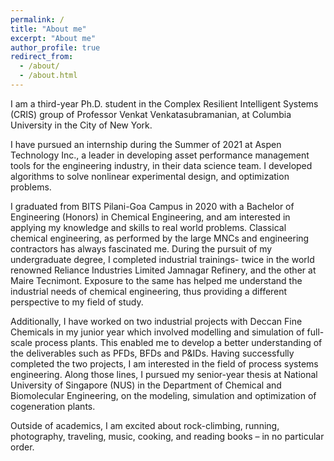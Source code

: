 ```yaml
---
permalink: /
title: "About me"
excerpt: "About me"
author_profile: true
redirect_from:
  - /about/
  - /about.html
---
```


I am a third-year Ph.D. student in the Complex Resilient Intelligent Systems (CRIS) group of Professor Venkat Venkatasubramanian, at Columbia University in the City of New York. 

I have pursued an internship during the Summer of 2021 at Aspen Technology Inc., a leader in developing asset performance management tools for the engineering industry, in their data science team. I developed algorithms to solve nonlinear experimental design, and optimization problems.

I graduated from BITS Pilani-Goa Campus in 2020 with a Bachelor of Engineering (Honors) in Chemical Engineering, and am interested in applying my knowledge and skills to real world problems. Classical chemical engineering, as performed by the large MNCs and engineering contractors has always fascinated me. During the pursuit of my undergraduate degree, I completed industrial trainings- twice in the world renowned Reliance Industries Limited Jamnagar Refinery, and the other at Maire Tecnimont. Exposure to the same has helped me understand the industrial needs of chemical engineering, thus providing a different perspective to my field of study.

Additionally, I have worked on two industrial projects with Deccan Fine Chemicals in my junior year which involved modelling and simulation of full-scale process plants. This enabled me to develop a better understanding of the deliverables such as PFDs, BFDs and P&IDs. Having successfully completed the two projects, I am interested in the field of process systems engineering. Along those lines, I pursued my senior-year thesis at National University of Singapore (NUS) in the Department of Chemical and Biomolecular Engineering, on the modeling, simulation and optimization of cogeneration plants.

Outside of academics, I am excited about rock-climbing, running, photography, traveling, music, cooking, and reading books – in no particular order.
